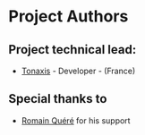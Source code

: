 Project Authors
===============

## Project technical lead:
* [Tonaxis](https://github.com/Tonaxis) - Developer - (France)

## Special thanks to
* [Romain Quéré](https://github.com/romainqre) for his support
